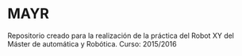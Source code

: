 # MAYR
Repositorio creado para la realización de la práctica del Robot XY del Máster de automática y Robótica. Curso: 2015/2016
